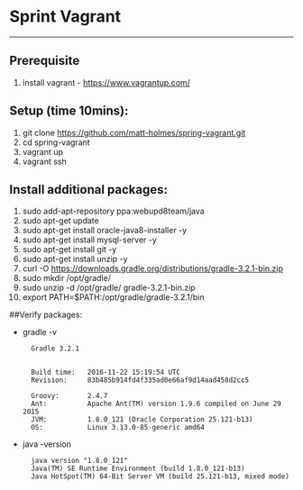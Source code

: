# Sprint Vagrant
---
## Prerequisite
1. install vagrant - https://www.vagrantup.com/

## Setup (time 10mins):
1. git clone https://github.com/matt-holmes/spring-vagrant.git
2. cd spring-vagrant
3. vagrant up
4. vagrant ssh

## Install additional packages:
1. sudo add-apt-repository ppa:webupd8team/java
2. sudo apt-get update
3. sudo apt-get install oracle-java8-installer -y
4. sudo apt-get install mysql-server -y
5. sudo apt-get install git -y
6. sudo apt-get install unzip -y
7. curl -O https://downloads.gradle.org/distributions/gradle-3.2.1-bin.zip
8. sudo mkdir /opt/gradle/
9. sudo unzip -d /opt/gradle/ gradle-3.2.1-bin.zip
10. export PATH=$PATH:/opt/gradle/gradle-3.2.1/bin


##Verify packages:
* gradle -v
        
        Gradle 3.2.1
       

        Build time:   2016-11-22 15:19:54 UTC
        Revision:     83b485b914fd4f335ad0e66af9d14aad458d2cc5

        Groovy:       2.4.7
        Ant:          Apache Ant(TM) version 1.9.6 compiled on June 29 2015
        JVM:          1.8.0_121 (Oracle Corporation 25.121-b13)
        OS:           Linux 3.13.0-85-generic amd64
    
    
* java -version

        java version "1.8.0_121"
        Java(TM) SE Runtime Environment (build 1.8.0_121-b13)
        Java HotSpot(TM) 64-Bit Server VM (build 25.121-b13, mixed mode)
